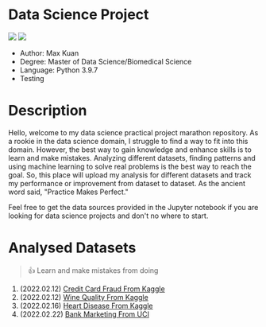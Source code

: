 # Data Science Project
<p>
	<img src="https://img.shields.io/badge/-python-61DAFB?logo=python">
	<img src="https://img.shields.io/github/license/WeiTaKuan/data_science_project">
</p>

- Author: Max Kuan
- Degree: Master of Data Science/Biomedical Science
- Language: Python 3.9.7
- Testing 

# Description
Hello, welcome to my data science practical project marathon repository. As a rookie in the data science domain, I struggle to find a way to fit into this domain. However, the best way to gain knowledge and enhance skills is to learn and make mistakes. Analyzing different datasets, finding patterns and using machine learning to solve real problems is the best way to reach the goal. So, this place will upload my analysis for different datasets and track my performance or improvement from dataset to dataset. As the ancient word said, "Practice Makes Perfect."

Feel free to get the data sources provided in the Jupyter notebook if you are looking for data science projects and don't no where to start. 

# Analysed Datasets
>:thumbsup:
>Learn and make mistakes from doing
1. (2022.02.12) [Credit Card Fraud From Kaggle](https://github.com/WeiTaKuan/data_science_project/blob/main/CreditCardFraud/Exploratory_Data_Analysis.ipynb)
2. (2022.02.12) [Wine Quality From Kaggle](https://github.com/WeiTaKuan/data_science_project/blob/main/Wine%20Quality/Exploratory_Data_Analysis.ipynb)
3. (2022.02.16) [Heart Disease From Kaggle](https://github.com/WeiTaKuan/data_science_project/blob/main/Heart%20Disease%20UCI/Heart_Disease_Kaggle.ipynb)
4. (2022.02.22) [Bank Marketing From UCI](https://github.com/WeiTaKuan/data_science_project/blob/main/Bank%20UCI/Bank%20Marketing%20UCI.ipynb)


